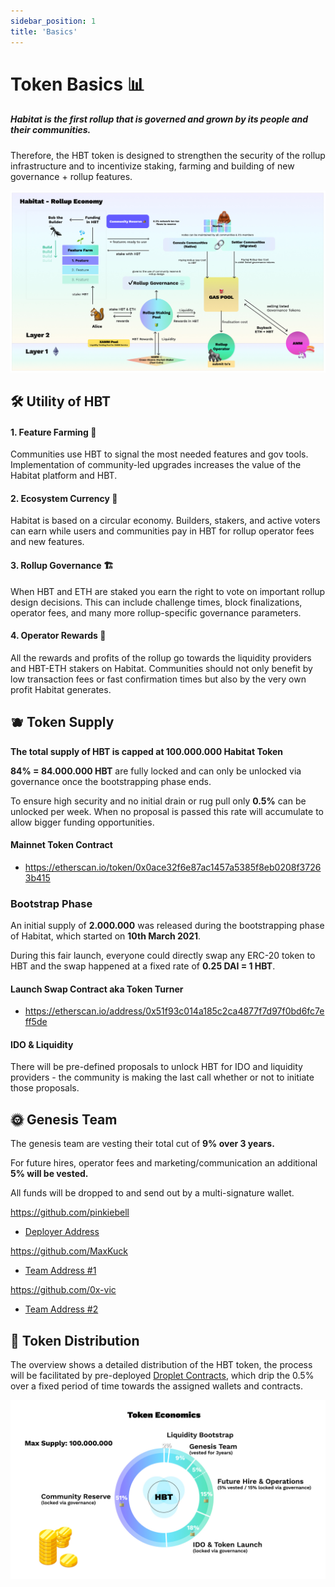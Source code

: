 ```yaml
---
sidebar_position: 1
title: 'Basics'
---
```


# Token Basics 📊

##### **Habitat is the first rollup that is governed and grown by its people and their communities.**

Therefore, the HBT token is designed to strengthen the security of the rollup infrastructure and to incentivize staking, farming and building of new governance + rollup features.

![rollup](img/rollup-economy.jpg)

## 🛠️ **Utility of HBT**

#### **1. Feature Farming 🌱**
Communities use HBT to signal the most needed features and gov tools. Implementation of community-led upgrades increases the value of the Habitat platform and HBT.

#### **2. Ecosystem Currency 🌺**
Habitat is based on a circular economy. Builders, stakers, and active voters can earn while users and communities pay in HBT for rollup operator fees and new features.

#### **3. Rollup Governance 🏗**
When HBT and ETH are staked you earn the right to vote on important rollup design decisions. This can include challenge times, block finalizations, operator fees, and many more rollup-specific governance parameters.

#### **4. Operator Rewards 💸**
All the rewards and profits of the rollup go towards the liquidity providers and HBT-ETH stakers on Habitat. Communities should not only benefit by low transaction fees or fast confirmation times but also by the very own profit Habitat generates.

## 🫐 **Token Supply**

**The total supply of HBT is capped at 100.000.000 Habitat Token**

**84% = 84.000.000 HBT** are fully locked and can only be unlocked via governance once the bootstrapping phase ends.

To ensure high security and no initial drain or rug pull only **0.5%** can be unlocked per week. When no proposal is passed this rate will accumulate to allow bigger funding opportunities.

#### **Mainnet Token Contract**
* https://etherscan.io/token/0x0ace32f6e87ac1457a5385f8eb0208f37263b415

### **Bootstrap Phase**

An initial supply of **2.000.000** was released during the bootstrapping phase of Habitat, which started on **10th March 2021**.

During this fair launch, everyone could directly swap any ERC-20 token to HBT and the swap happened at a fixed rate of **0.25 DAI = 1 HBT**.

#### **Launch Swap Contract aka Token Turner**
* https://etherscan.io/address/0x51f93c014a185c2ca4877f7d97f0bd6fc7eff5de

#### **IDO & Liquidity**
There will be pre-defined proposals to unlock HBT for IDO and liquidity providers - the community is making the last call whether or not to initiate those proposals.

## 🌞 **Genesis Team**

The genesis team are vesting their total cut of **9% over 3 years.**

For future hires, operator fees and marketing/communication an additional **5% will be vested.**

All funds will be dropped to and send out by a multi-signature wallet.

https://github.com/pinkiebell
* [Deployer Address](https://etherscan.io/address/0xDF708717070981a8097912318C722F19eEFb3BEf)

https://github.com/MaxKuck
* [Team Address #1](https://etherscan.io/address/0x0B5A2A20ed3773aA33274F6684E97810338c09cB)

https://github.com/0x-vic
* [Team Address #2](https://etherscan.io/address/0x3336318C7Cd22D0A32477235637F779E7071459B)

## 📡 **Token Distribution**

The overview shows a detailed distribution of the HBT token, the process will be facilitated by pre-deployed [Droplet Contracts](Droplets.md), which drip the 0.5% over a fixed period of time towards the assigned wallets and contracts.

![economics](img/economics.jpg)
